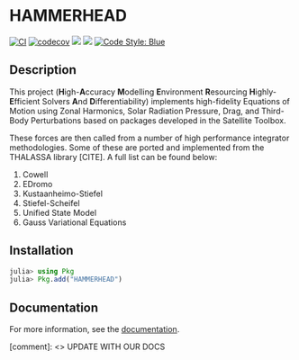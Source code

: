 # HAMMERHEAD

[![CI](https://github.com/jmurphy6895/HAMMERHEAD.jl/actions/workflows/CI.yml/badge.svg?branch=master)](https://github.com/jmurphy6895/HAMMERHEAD.jl/actions/workflows/CI.yml?query=branch%3Amaster)
[![codecov](https://codecov.io/gh/jmurphy6895/HAMMERHEAD.jl/branch/main/graph/badge.svg?token=47G4OLV6PD)](https://codecov.io/gh/jmurphy6895/HAMMERHEAD.jl)
[![](https://img.shields.io/badge/docs-stable-blue.svg)][docs-stable-url]
[![](https://img.shields.io/badge/docs-dev-blue.svg)][docs-dev-url]
[![Code Style: Blue](https://img.shields.io/badge/code%20style-blue-4495d1.svg)](https://github.com/invenia/BlueStyle)

## Description

This project (**H**igh-**A**ccuracy **M**odelling **E**nvironment **R**esourcing **H**ighly-**E**fficient Solvers **A**nd **D**ifferentiability) implements high-fidelity Equations of Motion using Zonal Harmonics, Solar Radiation Pressure, Drag, and Third-Body Perturbations based on packages developed in the Satellite Toolbox.

These forces are then called from a number of high performance integrator methodologies. Some of these are ported and implemented from the THALASSA library [CITE]. A full list can be found below:

1. Cowell
2. EDromo
3. Kustaanheimo-Stiefel
4. Stiefel-Scheifel
5. Unified State Model
6. Gauss Variational Equations

## Installation

```julia
julia> using Pkg
julia> Pkg.add("HAMMERHEAD")
```

## Documentation

For more information, see the [documentation][docs-stable-url].

[comment]: <>  UPDATE WITH OUR DOCS

[docs-dev-url]: https://jmurphy6895.github.io/HAMMERHEAD.jl/stable/
[docs-stable-url]: https://jmurphy6895.github.io/HAMMERHEAD.jl/stable/
